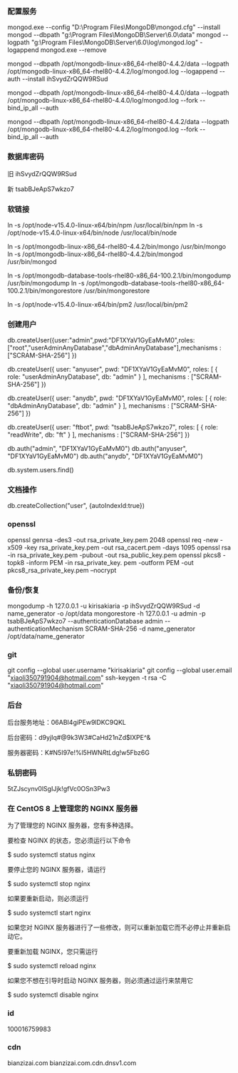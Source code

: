 ### 配置服务

mongod.exe --config "D:\Program Files\MongoDB\mongod.cfg" --install
mongod --dbpath "g:\Program Files\MongoDB\Server\6.0\data"
mongod --logpath "g:\Program Files\MongoDB\Server\6.0\log\mongod.log" -logappend
mongod.exe --remove

mongod --dbpath /opt/mongodb-linux-x86_64-rhel80-4.4.2/data --logpath /opt/mongodb-linux-x86_64-rhel80-4.4.2/log/mongod.log --logappend --auth --install
ihSvydZrQQW9RSud

mongod --dbpath /opt/mongodb-linux-x86_64-rhel80-4.4.0/data --logpath /opt/mongodb-linux-x86_64-rhel80-4.4.0/log/mongod.log --fork --bind_ip_all --auth

mongod --dbpath /opt/mongodb-linux-x86_64-rhel80-4.4.2/data --logpath /opt/mongodb-linux-x86_64-rhel80-4.4.2/log/mongod.log --fork --bind_ip_all --auth

### 数据库密码

旧 ihSvydZrQQW9RSud

新 tsabBJeApS7wkzo7

### 软链接

ln -s /opt/node-v15.4.0-linux-x64/bin/npm /usr/local/bin/npm
ln -s /opt/node-v15.4.0-linux-x64/bin/node /usr/local/bin/node

ln -s /opt/mongodb-linux-x86_64-rhel80-4.4.2/bin/mongo /usr/bin/mongo
ln -s /opt/mongodb-linux-x86_64-rhel80-4.4.2/bin/mongod /usr/bin/mongod

ln -s /opt/mongodb-database-tools-rhel80-x86_64-100.2.1/bin/mongodump /usr/bin/mongodump
ln -s /opt/mongodb-database-tools-rhel80-x86_64-100.2.1/bin/mongorestore /usr/bin/mongorestore

ln -s /opt/node-v15.4.0-linux-x64/bin/pm2 /usr/local/bin/pm2

### 创建用户

db.createUser({user:"admin",pwd:"DF1XYaV1GyEaMvM0",roles:["root","userAdminAnyDatabase","dbAdminAnyDatabase"],mechanisms : ["SCRAM-SHA-256"] })

db.createUser({
user: "anyuser",
pwd: "DF1XYaV1GyEaMvM0",
roles: [ { role: "userAdminAnyDatabase", db: "admin" } ],
mechanisms : ["SCRAM-SHA-256"]
})

db.createUser({
user: "anydb",
pwd: "DF1XYaV1GyEaMvM0",
roles: [ { role: "dbAdminAnyDatabase", db: "admin" } ],
mechanisms : ["SCRAM-SHA-256"]
})

db.createUser({
user: "ftbot",
pwd: "tsabBJeApS7wkzo7",
roles: [ { role: "readWrite", db: "ft" } ],
mechanisms : ["SCRAM-SHA-256"]
})

db.auth("admin", "DF1XYaV1GyEaMvM0")
db.auth("anyuser", "DF1XYaV1GyEaMvM0")
db.auth("anydb", "DF1XYaV1GyEaMvM0")

db.system.users.find()

### 文档操作

db.createCollection("user", {autoIndexId:true})

### openssl

openssl genrsa -des3 -out rsa_private_key.pem 2048
openssl req -new -x509 -key rsa_private_key.pem -out rsa_cacert.pem -days 1095
openssl rsa -in rsa_private_key.pem -pubout -out rsa_public_key.pem
openssl pkcs8 -topk8 -inform PEM -in rsa_private_key.
pem -outform PEM -out pkcs8_rsa_private_key.pem –nocrypt

### 备份/恢复

mongodump -h 127.0.0.1 -u kirisakiaria -p ihSvydZrQQW9RSud -d name_generator -o /opt/data
mongorestore -h 127.0.0.1 -u admin -p tsabBJeApS7wkzo7 --authenticationDatabase admin --authenticationMechanism SCRAM-SHA-256 -d name_generator /opt/data/name_generator

### git

git config --global user.username "kirisakiaria"
git config --global user.email "xiaoli350791904@hotmail.com"
ssh-keygen -t rsa -C "xiaoli350791904@hotmail.com"

### 后台

后台服务地址：06ABI4giPEw9lDKC9QKL

后台密码：d9yjIq#@9k3W3#CaHd21nZd$IXPE^&

服务器密码：K#N5I97e!%l5HWN$RtL$dg!w5Fbz6G

### 私钥密码

5tZJscynv0lSgIJjk!gfVc0OSn3Pw3

### 在 CentOS 8 上管理您的 NGINX 服务器

为了管理您的 NGINX 服务器，您有多种选择。

要检查 NGINX 的状态，您必须运行以下命令

$ sudo systemctl status nginx

要停止您的 NGINX 服务器，请运行

$ sudo systemctl stop nginx

如果要重新启动，则必须运行

$ sudo systemctl start nginx

如果您对 NGINX 服务器进行了一些修改，则可以重新加载它而不必停止并重新启动它。

要重新加载 NGINX，您只需运行

$ sudo systemctl reload nginx

如果您不想在引导时启动 NGINX 服务器，则必须通过运行来禁用它

$ sudo systemctl disable nginx

### id

100016759983

### cdn

bianzizai.com bianzizai.com.cdn.dnsv1.com
